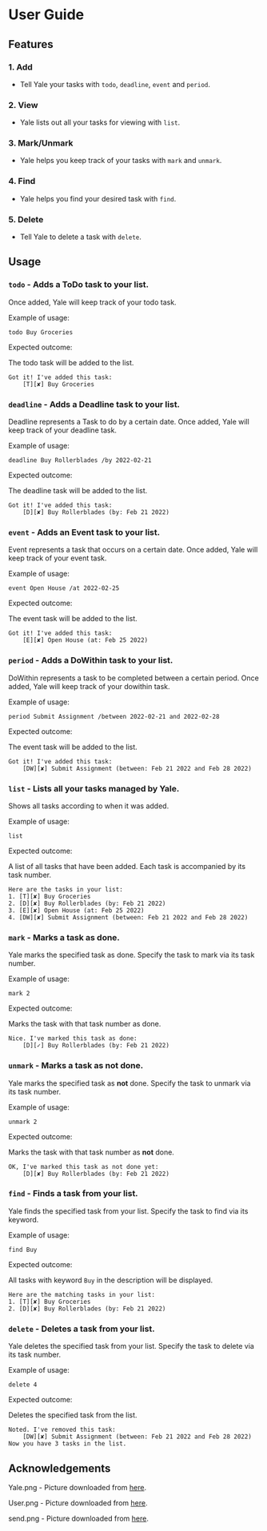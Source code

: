 # User Guide

## Features


### 1. Add
- Tell Yale your tasks with `todo`, `deadline`, `event` and `period`.
### 2. View
- Yale lists out all your tasks for viewing with `list`.
### 3. Mark/Unmark
- Yale helps you keep track of your tasks with `mark` and `unmark`.
### 4. Find
- Yale helps you find your desired task with `find`.
### 5. Delete
- Tell Yale to delete a task with `delete`.




## Usage

### `todo` - Adds a ToDo task to your list.
Once added, Yale will keep track of your todo task.

Example of usage: 

`todo Buy Groceries`

Expected outcome:

The todo task will be added to the list.

```
Got it! I've added this task:
    [T][✘] Buy Groceries
```
### `deadline` - Adds a Deadline task to your list.
Deadline represents a Task to do by a certain date.
Once added, Yale will keep track of your deadline task.

Example of usage:

`deadline Buy Rollerblades /by 2022-02-21`

Expected outcome:

The deadline task will be added to the list.

```
Got it! I've added this task:
    [D][✘] Buy Rollerblades (by: Feb 21 2022)
```
### `event` - Adds an Event task to your list.
Event represents a task that occurs on a certain date.
Once added, Yale will keep track of your event task.

Example of usage:

`event Open House /at 2022-02-25`

Expected outcome:

The event task will be added to the list.

```
Got it! I've added this task:
    [E][✘] Open House (at: Feb 25 2022)
```
### `period` - Adds a DoWithin task to your list.
DoWithin represents a task to be completed between a certain period.
Once added, Yale will keep track of your dowithin task.

Example of usage:

`period Submit Assignment /between 2022-02-21 and 2022-02-28` 

Expected outcome:

The event task will be added to the list.

```
Got it! I've added this task:
    [DW][✘] Submit Assignment (between: Feb 21 2022 and Feb 28 2022)
```
### `list` - Lists all your tasks managed by Yale.
Shows all tasks according to when it was added.

Example of usage:

`list`

Expected outcome:

A list of all tasks that have been added.
Each task is accompanied by its task number.

```
Here are the tasks in your list:
1. [T][✘] Buy Groceries
2. [D][✘] Buy Rollerblades (by: Feb 21 2022)
3. [E][✘] Open House (at: Feb 25 2022)
4. [DW][✘] Submit Assignment (between: Feb 21 2022 and Feb 28 2022)
```
### `mark` - Marks a task as done.
Yale marks the specified task as done.
Specify the task to mark via its task number.

Example of usage:

`mark 2`

Expected outcome:

Marks the task with that task number as done.

```
Nice. I've marked this task as done:
    [D][✓] Buy Rollerblades (by: Feb 21 2022)
```
### `unmark` - Marks a task as **not** done.
Yale marks the specified task as **not** done.
Specify the task to unmark via its task number.

Example of usage:

`unmark 2`

Expected outcome:

Marks the task with that task number as **not** done.

```
OK, I've marked this task as not done yet:
    [D][✘] Buy Rollerblades (by: Feb 21 2022)
```
### `find` - Finds a task from your list.
Yale finds the specified task from your list.
Specify the task to find via its keyword.

Example of usage:

`find Buy`

Expected outcome:

All tasks with keyword `Buy` in the description will be displayed.
```
Here are the matching tasks in your list:
1. [T][✘] Buy Groceries
2. [D][✘] Buy Rollerblades (by: Feb 21 2022)
```
### `delete` - Deletes a task from your list.
Yale deletes the specified task from your list.
Specify the task to delete via its task number.

Example of usage:

`delete 4`

Expected outcome:

Deletes the specified task from the list.

```
Noted. I've removed this task:
    [DW][✘] Submit Assignment (between: Feb 21 2022 and Feb 28 2022)
Now you have 3 tasks in the list.
```
## Acknowledgements
Yale.png - Picture downloaded from [here](https://clipart.world/yoda-clipart/baby-yoda-clipart-transparent-1/).

User.png - Picture downloaded from [here](https://en.m.wikipedia.org/wiki/File:Sample_User_Icon.png).

send.png - Picture downloaded from [here](https://www.pinclipart.com/pindetail/xbTiJR_send-message-icon-white-clipart-computer-icons-clip/).


